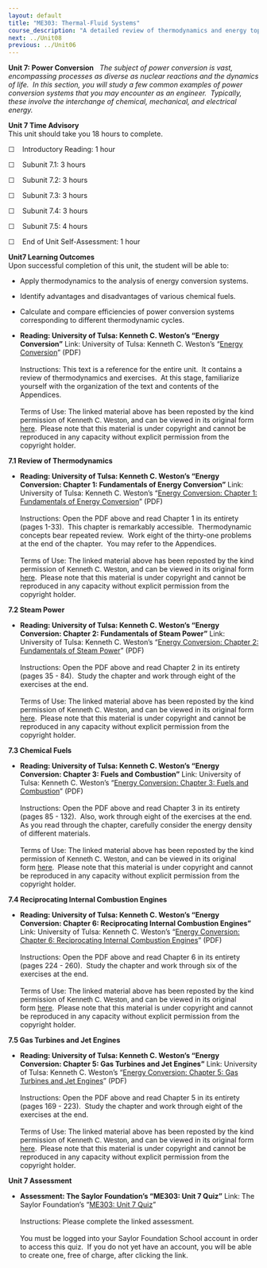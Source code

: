 ```yaml
---
layout: default
title: "ME303: Thermal-Fluid Systems"
course_description: "A detailed review of thermodynamics and energy topics, which include thermodynamic cycles, flow measurement, pumping, piping, and pressure drops, heat exchangers, cooling and refrigeration, engines, and power conversion."
next: ../Unit08
previous: ../Unit06
---
```

**Unit 7: Power Conversion** <span id="7"></span> 
*The subject of power conversion is vast, encompassing processes as
diverse as nuclear reactions and the dynamics of life.  In this section,
you will study a few common examples of power conversion systems that
you may encounter as an engineer.  Typically, these involve the
interchange of chemical, mechanical, and electrical energy.*

**Unit 7 Time Advisory**  
This unit should take you 18 hours to complete.

☐    Introductory Reading: 1 hour

☐    Subunit 7.1: 3 hours

☐    Subunit 7.2: 3 hours

☐    Subunit 7.3: 3 hours

☐    Subunit 7.4: 3 hours

☐    Subunit 7.5: 4 hours

☐    End of Unit Self-Assessment: 1 hour

**Unit7 Learning Outcomes**  
Upon successful completion of this unit, the student will be able to:

-   Apply thermodynamics to the analysis of energy conversion systems.
-   Identify advantages and disadvantages of various chemical fuels.
-   Calculate and compare efficiencies of power conversion systems
    corresponding to different thermodynamic cycles.

-   **Reading: University of Tulsa: Kenneth C. Weston’s “Energy
    Conversion”**
    Link: University of Tulsa: Kenneth C. Weston’s “[Energy
    Conversion](http://www.saylor.org/content/weston_energy/Energy_Conversion.pdf)”
    (PDF)  
        
     Instructions: This text is a reference for the entire unit.  It
    contains a review of thermodynamics and exercises.  At this stage,
    familiarize yourself with the organization of the text and contents
    of the Appendices.  
        
     Terms of Use: The linked material above has been reposted by the
    kind permission of <span style="border-collapse: collapse; "><span
    class="Apple-style-span"
    style="font-family: arial, sans, sans-serif; white-space: pre; border-collapse: separate; ">Kenneth C. Weston</span>,
    and can be viewed in its original form
    [here](http://www.personal.utulsa.edu/~kenneth-weston/).</span><span
    style="border-collapse: collapse; font-family: arial, sans-serif; font-size: 13px; ">  </span><span
    style="border-collapse: collapse; ">Please note that this material
    is under copyright and cannot be reproduced in any capacity without
    explicit permission from the copyright holder.</span><span
    style="border-collapse: collapse; font-family: arial, sans-serif; font-size: 13px; "><span> </span></span>

**7.1 Review of Thermodynamics** <span id="7.1"></span> 
-   **Reading: University of Tulsa: Kenneth C. Weston’s “Energy
    Conversion: Chapter 1: Fundamentals of Energy Conversion”**
    Link: University of Tulsa: Kenneth C. Weston’s “[Energy Conversion:
    Chapter 1: Fundamentals of Energy
    Conversion](http://www.saylor.org/content/weston_energy/Energy_Conversion.pdf)”
    (PDF)  
        
     Instructions: Open the PDF above and read Chapter 1 in its entirety
    (pages 1-33).  This chapter is remarkably accessible.  Thermodynamic
    concepts bear repeated review.  Work eight of the thirty-one
    problems at the end of the chapter.  You may refer to the
    Appendices.  
        
     Terms of Use: The linked material above has been reposted by the
    kind permission of <span style="border-collapse: collapse; "><span
    class="Apple-style-span"
    style="font-family: arial, sans, sans-serif; white-space: pre; border-collapse: separate; ">Kenneth C. Weston</span>,
    and can be viewed in its original form
    [here](http://www.personal.utulsa.edu/~kenneth-weston/).</span><span
    style="border-collapse: collapse; font-family: arial, sans-serif; font-size: 13px; ">  </span><span
    style="border-collapse: collapse; ">Please note that this material
    is under copyright and cannot be reproduced in any capacity without
    explicit permission from the copyright holder.</span><span
    style="border-collapse: collapse; font-family: arial, sans-serif; font-size: 13px; "><span> </span></span>

**7.2 Steam Power** <span id="7.2"></span> 
-   **Reading: University of Tulsa: Kenneth C. Weston’s “Energy
    Conversion: Chapter 2: Fundamentals of Steam Power”**
    Link: University of Tulsa: Kenneth C. Weston’s “[Energy Conversion:
    Chapter 2: Fundamentals of Steam
    Power](http://www.saylor.org/content/weston_energy/Energy_Conversion.pdf)”
    (PDF)  
        
     Instructions: Open the PDF above and read Chapter 2 in its entirety
    (pages 35 - 84).  Study the chapter and work through eight of the
    exercises at the end.  
        
     Terms of Use: The linked material above has been reposted by the
    kind permission of <span style="border-collapse: collapse; "><span
    class="Apple-style-span"
    style="font-family: arial, sans, sans-serif; white-space: pre; border-collapse: separate; ">Kenneth C. Weston</span>,
    and can be viewed in its original form
    [here](http://www.personal.utulsa.edu/~kenneth-weston/).</span><span
    style="border-collapse: collapse; font-family: arial, sans-serif; font-size: 13px; ">  </span><span
    style="border-collapse: collapse; ">Please note that this material
    is under copyright and cannot be reproduced in any capacity without
    explicit permission from the copyright holder.</span><span
    style="border-collapse: collapse; font-family: arial, sans-serif; font-size: 13px; "><span> </span></span>

**7.3 Chemical Fuels** <span id="7.3"></span> 
-   **Reading: University of Tulsa: Kenneth C. Weston’s “Energy
    Conversion: Chapter 3: Fuels and Combustion”**
    Link: University of Tulsa: Kenneth C. Weston’s “[Energy Conversion:
    Chapter 3: Fuels and
    Combustion](http://www.saylor.org/content/weston_energy/Energy_Conversion.pdf)”
    (PDF)  
        
     Instructions: Open the PDF above and read Chapter 3 in its entirety
    (pages 85 - 132).  Also, work through eight of the exercises at the
    end.  As you read through the chapter, carefully consider the energy
    density of different materials.  
        
     Terms of Use: The linked material above has been reposted by the
    kind permission of <span style="border-collapse: collapse; "><span
    class="Apple-style-span"
    style="font-family: arial, sans, sans-serif; white-space: pre; border-collapse: separate; ">Kenneth C. Weston</span>,
    and can be viewed in its original
    form [here](http://www.personal.utulsa.edu/~kenneth-weston/).</span><span
    style="border-collapse: collapse; font-family: arial, sans-serif; font-size: 13px; ">  </span><span
    style="border-collapse: collapse; ">Please note that this material
    is under copyright and cannot be reproduced in any capacity without
    explicit permission from the copyright holder.</span><span
    style="border-collapse: collapse; font-family: arial, sans-serif; font-size: 13px; "> </span>

**7.4 Reciprocating Internal Combustion Engines** <span
id="7.4"></span> 
-   **Reading: University of Tulsa: Kenneth C. Weston’s “Energy
    Conversion: Chapter 6: Reciprocating Internal Combustion Engines”**
    Link: University of Tulsa: Kenneth C. Weston’s “[Energy Conversion:
    Chapter 6: Reciprocating Internal Combustion
    Engines](http://www.saylor.org/content/weston_energy/Energy_Conversion.pdf)”
    (PDF)  
        
     Instructions: Open the PDF above and read Chapter 6 in its entirety
    (pages 224 - 260).  Study the chapter and work through six of the
    exercises at the end.  
        
     Terms of Use: The linked material above has been reposted by the
    kind permission of <span style="border-collapse: collapse; "><span
    class="Apple-style-span"
    style="font-family: arial, sans, sans-serif; white-space: pre; border-collapse: separate; ">Kenneth C. Weston</span>,
    and can be viewed in its original
    form [here](http://www.personal.utulsa.edu/~kenneth-weston/).</span><span
    style="border-collapse: collapse; font-family: arial, sans-serif; font-size: 13px; ">  </span><span
    style="border-collapse: collapse; ">Please note that this material
    is under copyright and cannot be reproduced in any capacity without
    explicit permission from the copyright holder.</span><span
    style="border-collapse: collapse; font-family: arial, sans-serif; font-size: 13px; "> </span>

**7.5 Gas Turbines and Jet Engines** <span id="7.5"></span> 
-   **Reading: University of Tulsa: Kenneth C. Weston’s “Energy
    Conversion: Chapter 5: Gas Turbines and Jet Engines”**
    Link: University of Tulsa: Kenneth C. Weston’s “[Energy Conversion:
    Chapter 5: Gas Turbines and Jet
    Engines](http://www.saylor.org/content/weston_energy/Energy_Conversion.pdf)”
    (PDF)  
        
     Instructions: Open the PDF above and read Chapter 5 in its entirety
    (pages 169 - 223).  Study the chapter and work through eight of the
    exercises at the end.  
        
     Terms of Use: The linked material above has been reposted by the
    kind permission of <span style="border-collapse: collapse; "><span
    class="Apple-style-span"
    style="font-family: arial, sans, sans-serif; white-space: pre; border-collapse: separate; ">Kenneth C. Weston</span>,
    and can be viewed in its original form
    [here](http://www.personal.utulsa.edu/~kenneth-weston/).</span><span
    style="border-collapse: collapse; font-family: arial, sans-serif; font-size: 13px; ">  </span><span
    style="border-collapse: collapse; ">Please note that this material
    is under copyright and cannot be reproduced in any capacity without
    explicit permission from the copyright holder.</span><span
    style="border-collapse: collapse; font-family: arial, sans-serif; font-size: 13px; "><span> </span></span>

**Unit 7 Assessment** <span id="7.6"></span> 
-   **Assessment: The Saylor Foundation’s “ME303: Unit 7 Quiz”**
    Link: The Saylor Foundation’s “[ME303: Unit 7
    Quiz](http://school.saylor.org/mod/quiz/view.php?id=955)”  
        
     Instructions: Please complete the linked assessment.  
        
     You must be logged into your Saylor Foundation School account in
    order to access this quiz.  If you do not yet have an account, you
    will be able to create one, free of charge, after clicking the
    link. 


